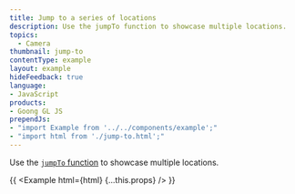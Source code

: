 ```yaml
---
title: Jump to a series of locations
description: Use the jumpTo function to showcase multiple locations.
topics:
  - Camera
thumbnail: jump-to
contentType: example
layout: example
hideFeedback: true
language:
- JavaScript
products:
- Goong GL JS
prependJs:
- "import Example from '../../components/example';"
- "import html from './jump-to.html';"
---
```


Use the [`jumpTo` function](/docs/javascript/map/#map#jumpto) to showcase multiple locations.

{{ <Example html={html} {...this.props} /> }}
